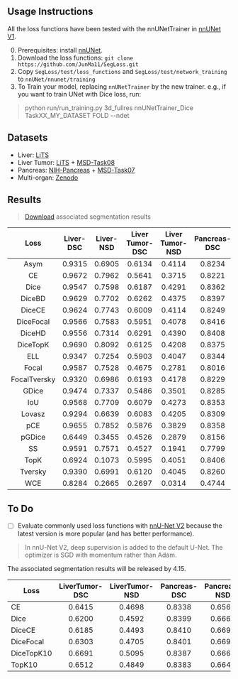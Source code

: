 ## Usage Instructions

All the loss functions have been tested with the nnUNetTrainer in [nnUNet V1](https://github.com/MIC-DKFZ/nnUNet).

0. Prerequisites: install [nnUNet](https://github.com/MIC-DKFZ/nnUNet).
1. Download the loss functions: `git clone https://github.com/JunMa11/SegLoss.git`
2. Copy `SegLoss/test/loss_functions` and `SegLoss/test/network_training` to `nnUNet/nnunet/training`
3. To Train your model, replacing `nnUNetTrainer` by the new trainer. e.g., if you want to train UNet with Dice loss, run:
> python run/run_training.py 3d_fullres nnUNetTrainer_Dice TaskXX_MY_DATASET FOLD --ndet

## Datasets

- Liver: [LiTS](https://competitions.codalab.org/competitions/17094)
- Liver Tumor: [LiTS](https://competitions.codalab.org/competitions/17094) + [MSD-Task08](http://medicaldecathlon.com/)
- Pancreas: [NIH-Pancreas](https://wiki.cancerimagingarchive.net/display/Public/Pancreas-CT) + [MSD-Task07](http://medicaldecathlon.com/)
- Multi-organ: [Zenodo](http://doi.org/10.5281/zenodo.1169361)


## Results 

> [Download](https://zenodo.org/record/4624843) associated segmentation results


|     Loss     | Liver-DSC | Liver-NSD | Liver Tumor-DSC | Liver Tumor-NSD | Pancreas-DSC | Pancreas-NSD | Multi-organ-DSC | Multi-organ-NSD |
|:------------:|:---------:|:---------:|:---------------:|:---------------:|:------------:|:------------:|:---------------:|:---------------:|
| Asym         |   0.9315  |   0.6905  |      0.6134     |      0.4114     |    0.8234    |    0.6239    |      0.7526     |      0.6088     |
| CE           |   0.9672  |   0.7962  |      0.5641     |      0.3715     |    0.8221    |    0.6321    |      0.8483     |      0.7200     |
| Dice         |   0.9547  |   0.7598  |      0.6187     |      0.4291     |    0.8362    |    0.6688    |      0.8449     |      0.7136     |
| DiceBD       |   0.9629  |   0.7702  |      0.6262     |      0.4375     |    0.8397    |    0.6713    |      0.8450     |      0.7105     |
| DiceCE       |   0.9624  |   0.7743  |      0.6009     |      0.4114     |    0.8249    |    0.6298    |      0.8512     |      0.7293     |
| DiceFocal    |   0.9566  |   0.7583  |      0.5951     |      0.4078     |    0.8416    |    0.6721    |      0.8554     |      0.7339     |
| DiceHD       |   0.9556  |   0.7314  |      0.6291     |      0.4390     |    0.8408    |    0.6646    |      0.8531     |      0.7257     |
| DiceTopK     |   0.9690  |   0.8092  |      0.6125     |      0.4208     |    0.8375    |    0.6598    |      0.8512     |      0.7308     |
| ELL          |   0.9347  |   0.7254  |      0.5903     |      0.4047     |    0.8344    |    0.6508    |      0.8375     |      0.6689     |
| Focal        |   0.9587  |   0.7528  |      0.4675     |      0.2781     |    0.8016    |    0.6034    |      0.8173     |      0.6642     |
| FocalTversky |   0.9320  |   0.6986  |      0.6193     |      0.4178     |    0.8229    |    0.6190    |      0.7497     |      0.6013     |
| GDice        |   0.9474  |   0.7337  |      0.5486     |      0.3501     |    0.8285    |    0.6478    |      0.0132     |      0.0018     |
| IoU          |   0.9568  |   0.7709  |      0.6079     |      0.4273     |    0.8353    |    0.6605    |      0.8439     |      0.7160     |
| Lovasz       |   0.9294  |   0.6639  |      0.6083     |      0.4205     |    0.8309    |    0.6521    |      0.6568     |      0.3845     |
| pCE          |   0.9655  |   0.7852  |      0.5876     |      0.3829     |    0.8358    |    0.6580    |      0.8349     |      0.6967     |
| pGDice       |   0.6449  |   0.3455  |      0.4526     |      0.2879     |    0.8156    |    0.6204    |      0.0595     |      0.0209     |
| SS           |   0.9591  |   0.7571  |      0.4527     |      0.1941     |    0.7799    |    0.4781    |      0.7589     |      0.4958     |
| TopK         |   0.6924  |   0.1073  |      0.5995     |      0.4051     |    0.8406    |    0.6709    |      0.8527     |      0.7323     |
| Tversky      |   0.9390  |   0.6991  |      0.6120     |      0.4045     |    0.8260    |    0.6249    |      0.8371     |      0.6787     |
| WCE          |   0.8284  |   0.2665  |      0.2697     |      0.0314     |    0.4744    |    0.0496    |      0.6904     |      0.2335     |



## To Do

- [ ] Evaluate commonly used loss functions with [nnU-Net V2](https://github.com/MIC-DKFZ/nnUNet) because the latest version is more popular (and has better performance).

> In nnU-Net V2, deep supervision is added to the default U-Net. The optimizer is SGD with momentum rather than Adam.

The associated segmentation results will be released by 4.15.

| Loss       | LiverTumor-DSC | LiverTumor-NSD | Pancreas-DSC | Pancreas-NSD | Multiorgan-DSC | Multiorgan-NSD |
|------------|:--------------:|:--------------:|:------------:|:------------:|:--------------:|:--------------:|
| CE         |     0.6415     |     0.4698     |    0.8338    |    0.6566    |     0.8570     |     0.7368     |
| Dice       |     0.6200     |     0.4592     |    0.8399    |    0.6663    |     0.8577     |     0.7416     |
| DiceCE     |     0.6185     |     0.4493     |    0.8410    |    0.6691    |     0.8626     |     0.7488     |
| DiceFocal  |     0.6303     |     0.4705     |    0.8401    |    0.6691    |     0.8631     |     0.7501     |
| DiceTopK10 |     0.6691     |     0.5095     |    0.8387    |    0.6661    |     0.8636     |     0.7483     |
| TopK10     |     0.6512     |     0.4849     |    0.8383    |    0.6649    |     0.8560     |     0.7378     |



